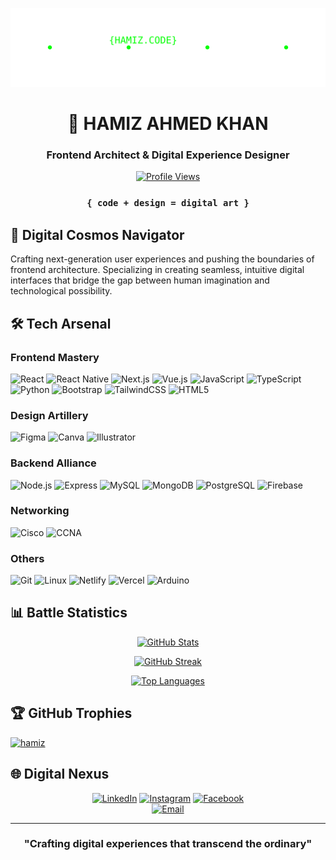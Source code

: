 <div align="center">

![Animated Header](animated-header.svg)

# 🚀 HAMIZ AHMED KHAN
### Frontend Architect & Digital Experience Designer

[![Profile Views](https://komarev.com/ghpvc/?username=hamiz&label=Visitors&color=blueviolet&style=flat)](https://github.com/hamiz)

</div>

<div align="center">

### `{ code + design = digital art }`

</div>

## 🌌 Digital Cosmos Navigator

Crafting next-generation user experiences and pushing the boundaries of frontend architecture. Specializing in creating seamless, intuitive digital interfaces that bridge the gap between human imagination and technological possibility.

## 🛠️ Tech Arsenal

### Frontend Mastery
![React](https://img.shields.io/badge/-React-61DAFB?style=for-the-badge&logo=react&logoColor=black)
![React Native](https://img.shields.io/badge/-React%20Native-61DAFB?style=for-the-badge&logo=react&logoColor=black)
![Next.js](https://img.shields.io/badge/-Next.js-000000?style=for-the-badge&logo=next.js&logoColor=white)
![Vue.js](https://img.shields.io/badge/-Vue.js-4FC08D?style=for-the-badge&logo=vue.js&logoColor=white)
![JavaScript](https://img.shields.io/badge/-JavaScript-F7DF1E?style=for-the-badge&logo=javascript&logoColor=black)
![TypeScript](https://img.shields.io/badge/-TypeScript-3178C6?style=for-the-badge&logo=typescript&logoColor=white)
![Python](https://img.shields.io/badge/-Python-3776AB?style=for-the-badge&logo=python&logoColor=white)
![Bootstrap](https://img.shields.io/badge/-Bootstrap-7952B3?style=for-the-badge&logo=bootstrap&logoColor=white)
![TailwindCSS](https://img.shields.io/badge/-Tailwind%20CSS-38B2AC?style=for-the-badge&logo=tailwind-css&logoColor=white)
![HTML5](https://img.shields.io/badge/-HTML5-E34F26?style=for-the-badge&logo=html5&logoColor=white)

### Design Artillery
![Figma](https://img.shields.io/badge/-Figma-F24E1E?style=for-the-badge&logo=figma&logoColor=white)
![Canva](https://img.shields.io/badge/-Canva-00C4CC?style=for-the-badge&logo=canva&logoColor=white)
![Illustrator](https://img.shields.io/badge/-Illustrator-FF9A00?style=for-the-badge&logo=adobe-illustrator&logoColor=white)

### Backend Alliance
![Node.js](https://img.shields.io/badge/-Node.js-339933?style=for-the-badge&logo=node.js&logoColor=white)
![Express](https://img.shields.io/badge/-Express-000000?style=for-the-badge&logo=express&logoColor=white)
![MySQL](https://img.shields.io/badge/-MySQL-4479A1?style=for-the-badge&logo=mysql&logoColor=white)
![MongoDB](https://img.shields.io/badge/-MongoDB-47A248?style=for-the-badge&logo=mongodb&logoColor=white)
![PostgreSQL](https://img.shields.io/badge/-PostgreSQL-336791?style=for-the-badge&logo=postgresql&logoColor=white)
![Firebase](https://img.shields.io/badge/-Firebase-FFCA28?style=for-the-badge&logo=firebase&logoColor=black)

### Networking
![Cisco](https://img.shields.io/badge/-Cisco-1BA0D7?style=for-the-badge&logo=cisco&logoColor=white)
![CCNA](https://img.shields.io/badge/-CCNA-1BA0D7?style=for-the-badge&logo=cisco&logoColor=white)

### Others
![Git](https://img.shields.io/badge/-Git-F05032?style=for-the-badge&logo=git&logoColor=white)
![Linux](https://img.shields.io/badge/-Linux-FCC624?style=for-the-badge&logo=linux&logoColor=black)
![Netlify](https://img.shields.io/badge/-Netlify-00C7B7?style=for-the-badge&logo=netlify&logoColor=white)
![Vercel](https://img.shields.io/badge/-Vercel-000000?style=for-the-badge&logo=vercel&logoColor=white)
![Arduino](https://img.shields.io/badge/-Arduino-00979D?style=for-the-badge&logo=arduino&logoColor=white)

## 📊 Battle Statistics

<div align="center">

[![GitHub Stats](https://github-readme-stats.vercel.app/api?username=hamiz&show_icons=true&theme=radical)](https://github.com/hamiz)

[![GitHub Streak](https://github-readme-streak-stats.herokuapp.com/?user=hamiz&theme=radical)](https://github.com/hamiz)

[![Top Languages](https://github-readme-stats.vercel.app/api/top-langs/?username=hamiz&layout=compact&theme=radical)](https://github.com/hamiz)

</div>

## 🏆 GitHub Trophies

<p align="left"> <a href="https://github.com/ryo-ma/github-profile-trophy"><img src="https://github-profile-trophy.vercel.app/?username=hamiz&theme=onestar&no-frame=true&column=7&margin-w=15&margin-h=15&no-bg=true&rank=SSS,SS,S,AAA,AA,A,B,C" alt="hamiz" /></a> </p>

## 🌐 Digital Nexus

<div align="center">

[![LinkedIn](https://img.shields.io/badge/-LinkedIn-0A66C2?style=for-the-badge&logo=linkedin&logoColor=white)](https://linkedin.com/in/hamiz-ahmed-khan-778729245)
[![Instagram](https://img.shields.io/badge/-Instagram-E4405F?style=for-the-badge&logo=instagram&logoColor=white)](https://instagram.com/hamyz_ahmed_khan)
[![Facebook](https://img.shields.io/badge/-Facebook-1877F2?style=for-the-badge&logo=facebook&logoColor=white)](https://facebook.com/hamiz.ak.official)  
[![Email](https://img.shields.io/badge/-Email-D14836?style=for-the-badge&logo=gmail&logoColor=white)](mailto:hamiz786@gmail.com)

</div>

---

<div align="center">

### "Crafting digital experiences that transcend the ordinary"

</div>
